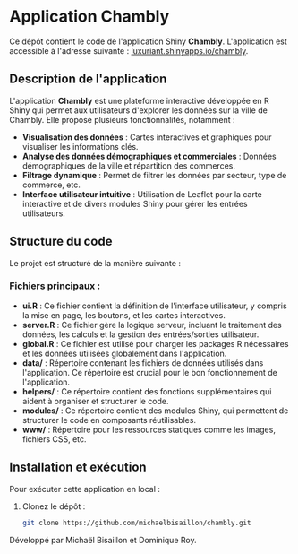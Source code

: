 # Application Chambly

Ce dépôt contient le code de l'application Shiny **Chambly**. L'application est accessible à l'adresse suivante : [luxuriant.shinyapps.io/chambly](https://luxuriant.shinyapps.io/chambly/).

## Description de l'application

L'application **Chambly** est une plateforme interactive développée en R Shiny qui permet aux utilisateurs d'explorer les données sur la ville de Chambly. Elle propose plusieurs fonctionnalités, notamment :
- **Visualisation des données** : Cartes interactives et graphiques pour visualiser les informations clés.
- **Analyse des données démographiques et commerciales** : Données démographiques de la ville et répartition des commerces.
- **Filtrage dynamique** : Permet de filtrer les données par secteur, type de commerce, etc.
- **Interface utilisateur intuitive** : Utilisation de Leaflet pour la carte interactive et de divers modules Shiny pour gérer les entrées utilisateurs.

## Structure du code

Le projet est structuré de la manière suivante :


### Fichiers principaux :

- **ui.R** : Ce fichier contient la définition de l'interface utilisateur, y compris la mise en page, les boutons, et les cartes interactives.
- **server.R** : Ce fichier gère la logique serveur, incluant le traitement des données, les calculs et la gestion des entrées/sorties utilisateur.
- **global.R** : Ce fichier est utilisé pour charger les packages R nécessaires et les données utilisées globalement dans l'application.
- **data/** : Répertoire contenant les fichiers de données utilisés dans l'application. Ce répertoire est crucial pour le bon fonctionnement de l'application.
- **helpers/** : Ce répertoire contient des fonctions supplémentaires qui aident à organiser et structurer le code.
- **modules/** : Ce répertoire contient des modules Shiny, qui permettent de structurer le code en composants réutilisables.
- **www/** : Répertoire pour les ressources statiques comme les images, fichiers CSS, etc.

## Installation et exécution

Pour exécuter cette application en local :

1. Clonez le dépôt :
   ```bash
   git clone https://github.com/michaelbisaillon/chambly.git

Développé par Michaël Bisaillon et Dominique Roy.
